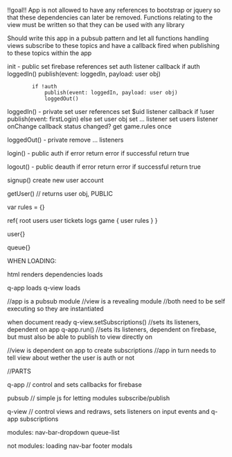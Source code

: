 !!goal!! App is not allowed to have any references to bootstrap or jquery so that these dependencies can later be removed. Functions relating to the view must be written so that they can be used with any library

Should write this app in a pubsub pattern and let all functions handling views subscribe to these topics and have a callback fired when publishing to these topics within the app



init - public
	set firebase references
	set auth listener
		callback
			if auth
				loggedIn()
				publish(event: loggedIn, payload: user obj)

			if !auth
				publish(event: loggedIn, payload: user obj)
				loggedOut()

loggedIn() - private
	set user references
	set $uid listener
		callback
			if !user
				publish(event: firstLogin)
			else
				set user obj
	set ... listener
	set users listener onChange
		callback
			status changed?
	get game.rules once


loggedOut() - private
	remove ... listeners


login() - public
	auth
	if error return error
	if successful return true

logout() - public
	deauth
	if error return error
	if successful return true

signup()
	create new user account

getUser() // returns user obj, PUBLIC


var rules = {}

ref{
	root
	users
	user
	tickets
	logs
	game {
		user
		rules
	}
}

user{}

queue{}


WHEN LOADING:

html renders
dependencies loads

q-app loads
q-view loads

//app is a pubsub module
//view is a revealing module
//both need to be self executing so they are instantiated

when document ready
	q-view.setSubscriptions() //sets its listeners, dependent on app
	q-app.run() //sets its listeners, dependent on firebase, but must also be able to publish to view directly on

//view is dependent on app to create subscriptions
//app in turn needs to tell view about wether the user is auth or not


//PARTS

q-app // control and sets callbacks for firebase

pubsub // simple js for letting modules subscribe/publish

q-view // control views and redraws, sets listeners on input events and q-app subscriptions

modules:
nav-bar-dropdown
queue-list

not modules:
loading
nav-bar
footer
modals
